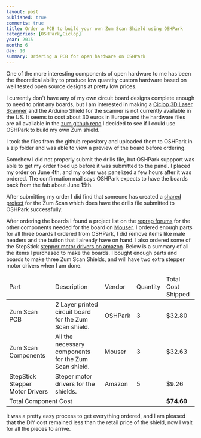 ```yaml
---
layout: post
published: true
comments: true
title: Order a PCB to build your own Zum Scan Shield using OSHPark
categories: [OSHPark,Ciclop]
year: 2015
month: 6
day: 10
summary: Ordering a PCB for open hardware on OSHPark
---
```


One of the more interesting components of open hardware to me has been the theoretical ability to produce low quantity custom hardware based on well tested open source designs at pretty low prices.

I currently don't have any of my own circuit board designs complete enough to need to print any boards, but I am interested in making a [Ciclop 3D Laser Scanner](http://www.thingiverse.com/thing:740357) and the Arduino Shield for the scanner is not currently available in the US.  It seems to cost about 30 euros in Europe and the hardware files are all available in the [zum github repo](https://github.com/bq/zum) I decided to see if I could use OSHPark to build my own Zum shield.

I took the files from the github repository and uploaded them to OSHPark in a zip folder and was able to view a preview of the board before ordering.

Somehow I did not properly submit the drills file, but OSHPark suppport was able to get my order fixed up before it was submitted to the panel. I placed my order on June 4th, and my order was panelized a few hours after it was ordered. The confirmation mail says OSHPark expects to have the boards back from the fab about June 15th.

After submitting my order I did find that someone has created a [shared project](https://oshpark.com/shared_projects/DvU87rGe) for the Zum Scan which does have the drills file submitted to OSHPark successfully.

After ordering the boards I found a project list on the [reprap forums](http://forums.reprap.org/read.php?138,461968) for the other components needed for the board on [Mouser](https://www.mouser.com/ProjectManager/ProjectDetail.aspx?AccessID=6952239cf8).  I ordered enough parts for all three boards I ordered from OSHPark, I did remove items like male headers and the button that I already have on hand. I also ordered some of the StepStick [stepper motor drivers on amazon](http://www.amazon.com/gp/product/B00MQR93QC).  Below is a summary of all the items I purchased to make the boards.  I bought enough parts and boards to make three Zum Scan Shields, and will have two extra stepper motor drivers when I am done.

<table class="table table-striped table-hover">
  <thead>
    <tr>
      <td>Part</td>
      <td>Description</td>
      <td>Vendor</td>
      <td>Quantity</td>
      <td>Total Cost Shipped</td>
    </tr>
  <thead>
  <tbody>
    <tr>
      <td>Zum Scan PCB</td>
      <td>2 Layer printed circuit board for the Zum Scan shield.</td>
      <td>OSHPark</td>
      <td>3</td>
      <td>$32.80</td>
    </tr>
    <tr>
      <td>Zum Scan Components</td>
      <td>All the necessary components for the Zum Scan shield.</td>
      <td>Mouser</td>
      <td>3</td>
      <td>$32.63</td>
    </tr>
    <tr>
      <td>StepStick Stepper Motor Drivers</td>
      <td>Steper motor drivers for the shields.</td>
      <td>Amazon</td>
      <td>5</td>
      <td>$9.26</td>
    </tr>
    <tr>
      <td colspan="4">Total Component Cost</td>
      <td><strong>$74.69</strong></td>
    </tr>
  </tbody>
</table>

It was a pretty easy process to get everything ordered, and I am pleased that the DIY cost remained less than the retail price of the shield, now I wait for all the pieces to arrive.
